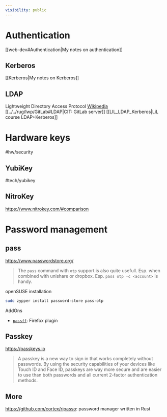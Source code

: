 ```yaml
---
visibility: public
---
```

# Authentication
[[web-dev#Authentication|My notes on authentication]]

## Kerberos
[[Kerberos|My notes on Kerberos]]

## LDAP
Lightweight Directory Access Protocol
[Wikipedia](https://en.wikipedia.org/wiki/Lightweight_Directory_Access_Protocol)
[[../../rug/lwp/GitLab#LDAP|CIT: GitLab server]]
[[LIL_LDAP_Kerberos|LiL course LDAP+Kerberos]]


# Hardware keys
#hw/security

## YubiKey
#tech/yubikey

## NitroKey
https://www.nitrokey.com/#comparison


# Password management

## pass
https://www.passwordstore.org/
> The `pass` command with `otp` support is also quite usefull. Esp. when combined with unishare or dropbox.
> Esp. `pass otp -c <account>` is handy.

openSUSE installation
```bash
sudo zypper install password-store pass-otp
```

AddOns
- [`passff`](https://github.com/passff/passff#readme): Firefox plugin

## Passkey
https://passkeys.io
> A passkey is a new way to sign in that works completely without passwords. By using the security capabilities of your devices like Touch ID and Face ID, passkeys are way more secure and are easier to use than both passwords and all current 2-factor authentication methods.

## More
https://github.com/cortex/ripasso: password manager written in Rust
